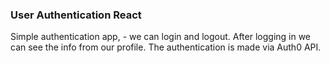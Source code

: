 ### User Authentication React

Simple authentication app, - we can login and logout. After logging in we can see the info from our profile. The authentication is made via Auth0 API.